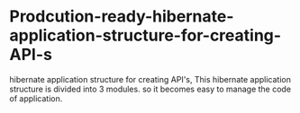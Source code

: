 # Prodcution-ready-hibernate-application-structure-for-creating-API-s
hibernate application structure for creating API's, This hibernate application structure is divided into 3 modules. so it becomes easy to manage the code of application.
